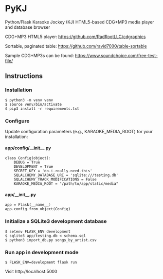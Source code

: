 # PyKJ
Python/Flask Karaoke Jockey (KJ) HTML5-based CDG+MP3 media player and database browser

CDG+MP3 HTML5 player: https://github.com/RadRootLLC/cdgraphics

Sortable, paginated table: https://github.com/ravid7000/table-sortable

Sample CDG+MP3s can be found: https://www.soundchoice.com/free-test-file/

## Instructions

### Installation
```
$ python3 -m venv venv
$ source venv/bin/activate
$ pip3 install -r requirements.txt
```

### Configure
Update configuration parameters (e.g., KARAOKE_MEDIA_ROOT) for your installation:

#### app/config/\_\_init__.py
```
class Config(object):
    DEBUG = True
    DEVELOPMENT = True
    SECRET_KEY = 'do-i-really-need-this'
    SQLALCHEMY_DATABASE_URI = 'sqlite:///testing.db'
    SQLALCHEMY_TRACK_MODIFICATIONS = False
    KARAOKE_MEDIA_ROOT = "/path/to/app/static/media"
```

#### app/\_\_init__.py
```
app = Flask(__name__)
app.config.from_object(Config)
```

### Initialize a SQLite3 development database 
```
$ setenv FLASK_ENV development
$ sqlite3 app/testing.db < schema.sql
$ python3 import_db.py songs_by_artist.csv
```

### Run app in development mode
```
$ FLASK_ENV=development flask run
```

Visit http://localhost:5000
